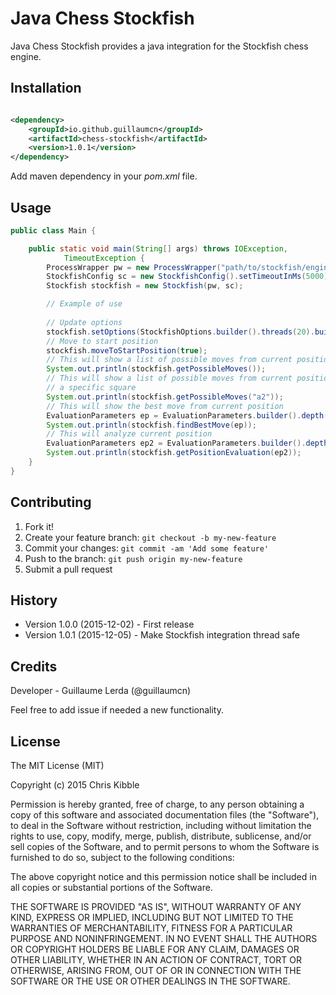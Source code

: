 # Java Chess Stockfish

Java Chess Stockfish provides a java integration for the Stockfish chess engine.

## Installation

```xml

<dependency>
    <groupId>io.github.guillaumcn</groupId>
    <artifactId>chess-stockfish</artifactId>
    <version>1.0.1</version>
</dependency>

```

Add maven dependency in your *pom.xml* file.

## Usage

```java
public class Main {

    public static void main(String[] args) throws IOException,
            TimeoutException {
        ProcessWrapper pw = new ProcessWrapper("path/to/stockfish/engine");
        StockfishConfig sc = new StockfishConfig().setTimeoutInMs(5000);
        Stockfish stockfish = new Stockfish(pw, sc);

        // Example of use
        
        // Update options
        stockfish.setOptions(StockfishOptions.builder().threads(20).build());
        // Move to start position
        stockfish.moveToStartPosition(true);
        // This will show a list of possible moves from current position
        System.out.println(stockfish.getPossibleMoves());
        // This will show a list of possible moves from current position for
        // a specific square
        System.out.println(stockfish.getPossibleMoves("a2"));
        // This will show the best move from current position
        EvaluationParameters ep = EvaluationParameters.builder().depth(10).build();
        System.out.println(stockfish.findBestMove(ep));
        // This will analyze current position
        EvaluationParameters ep2 = EvaluationParameters.builder().depth(10).build();
        System.out.println(stockfish.getPositionEvaluation(ep2));
    }
}
```

## Contributing

1. Fork it!
2. Create your feature branch: `git checkout -b my-new-feature`
3. Commit your changes: `git commit -am 'Add some feature'`
4. Push to the branch: `git push origin my-new-feature`
5. Submit a pull request

## History

* Version 1.0.0 (2015-12-02) - First release
* Version 1.0.1 (2015-12-05) - Make Stockfish integration thread safe

## Credits

Developer - Guillaume Lerda (@guillaumcn)

Feel free to add issue if needed a new functionality.

## License

The MIT License (MIT)

Copyright (c) 2015 Chris Kibble

Permission is hereby granted, free of charge, to any person obtaining a copy of
this software and associated documentation files (the "Software"), to deal in
the Software without restriction, including without limitation the rights to
use, copy, modify, merge, publish, distribute, sublicense, and/or sell copies of
the Software, and to permit persons to whom the Software is furnished to do so,
subject to the following conditions:

The above copyright notice and this permission notice shall be included in all
copies or substantial portions of the Software.

THE SOFTWARE IS PROVIDED "AS IS", WITHOUT WARRANTY OF ANY KIND, EXPRESS OR
IMPLIED, INCLUDING BUT NOT LIMITED TO THE WARRANTIES OF MERCHANTABILITY, FITNESS
FOR A PARTICULAR PURPOSE AND NONINFRINGEMENT. IN NO EVENT SHALL THE AUTHORS OR
COPYRIGHT HOLDERS BE LIABLE FOR ANY CLAIM, DAMAGES OR OTHER LIABILITY, WHETHER
IN AN ACTION OF CONTRACT, TORT OR OTHERWISE, ARISING FROM, OUT OF OR IN
CONNECTION WITH THE SOFTWARE OR THE USE OR OTHER DEALINGS IN THE SOFTWARE.